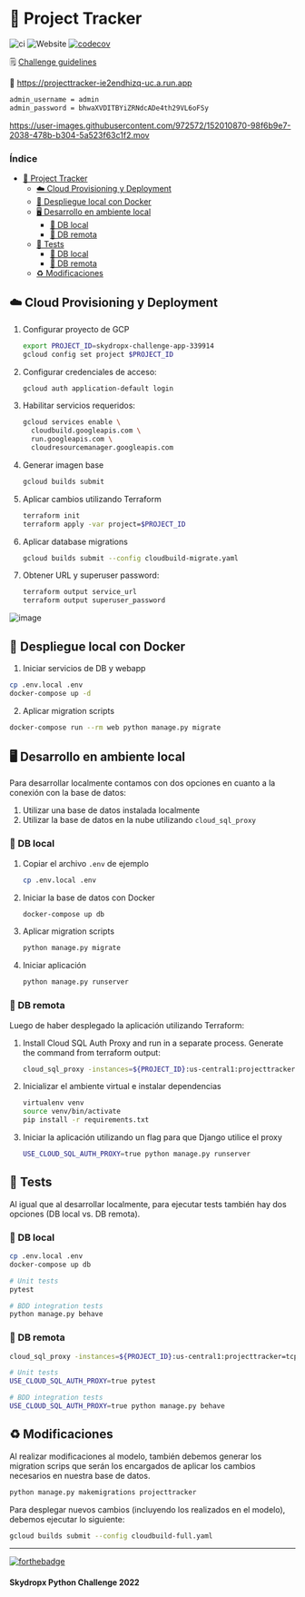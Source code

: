 # 🧐 Project Tracker

![ci](https://github.com/cristianmiranda/skydropx-challenge/actions/workflows/ci.yml/badge.svg) ![Website](https://img.shields.io/website?down_message=offline&label=webapp&logo=google-cloud&up_message=online&url=https%3A%2F%2Fprojecttracker-ie2endhizq-uc.a.run.app) [![codecov](https://codecov.io/gh/cristianmiranda/skydropx-challenge/branch/master/graph/badge.svg)](https://codecov.io/gh/cristianmiranda/skydropx-challenge)

🗒️ [Challenge guidelines](https://dev-challenges.skydropx.com/DevOps_engineer/challenge)

🔗 https://projecttracker-ie2endhizq-uc.a.run.app
```bash
admin_username = admin
admin_password = bhwaXVDITBYiZRNdcADe4th29VL6oFSy
```

https://user-images.githubusercontent.com/972572/152010870-98f6b9e7-2038-478b-b304-5a523f63c1f2.mov

### Índice
- [🧐 Project Tracker](https://github.com/cristianmiranda/skydropx-challenge#-project-tracker)
  * [☁️ Cloud Provisioning y Deployment](https://github.com/cristianmiranda/skydropx-challenge#%EF%B8%8F-cloud-provisioning-y-deployment)
  * [🐋 Despliegue local con Docker](https://github.com/cristianmiranda/skydropx-challenge#-despliegue-local-con-docker)
  * [🖥️ Desarrollo en ambiente local](https://github.com/cristianmiranda/skydropx-challenge#%EF%B8%8F-desarrollo-en-ambiente-local)
    + [🔹 DB local](https://github.com/cristianmiranda/skydropx-challenge#-db-local)
    + [🔹 DB remota](https://github.com/cristianmiranda/skydropx-challenge#-db-remota)
  * [🧪 Tests](https://github.com/cristianmiranda/skydropx-challenge#-tests)
    + [🔹 DB local](https://github.com/cristianmiranda/skydropx-challenge#-db-local-1)
    + [🔹 DB remota](https://github.com/cristianmiranda/skydropx-challenge#-db-remota-1)
  * [♻️ Modificaciones](https://github.com/cristianmiranda/skydropx-challenge#%EF%B8%8F-modificaciones)

## ☁️ Cloud Provisioning y Deployment

1. Configurar proyecto de GCP

   ```bash
   export PROJECT_ID=skydropx-challenge-app-339914
   gcloud config set project $PROJECT_ID
   ```

2. Configurar credenciales de acceso:

   ```bash
   gcloud auth application-default login
   ```

3. Habilitar servicios requeridos:

   ```bash
   gcloud services enable \
     cloudbuild.googleapis.com \
     run.googleapis.com \
     cloudresourcemanager.googleapis.com
   ```

4. Generar imagen base

   ```bash
   gcloud builds submit
   ```

5. Aplicar cambios utilizando Terraform

   ```bash
   terraform init
   terraform apply -var project=$PROJECT_ID
   ```

6. Aplicar database migrations

   ```bash
   gcloud builds submit --config cloudbuild-migrate.yaml
   ```

7. Obtener URL y superuser password:

   ```bash
   terraform output service_url
   terraform output superuser_password
   ```

![image](https://user-images.githubusercontent.com/972572/152024733-726ce280-cb8a-474d-8e91-fb49ab12606a.png)


## 🐋 Despliegue local con Docker

1. Iniciar servicios de DB y webapp
```bash
cp .env.local .env
docker-compose up -d
```

2. Aplicar migration scripts
```bash
docker-compose run --rm web python manage.py migrate
```


## 🖥️ Desarrollo en ambiente local

Para desarrollar localmente contamos con dos opciones en cuanto a la conexión con la base de datos:
1. Utilizar una base de datos instalada localmente
2. Utilizar la base de datos en la nube utilizando `cloud_sql_proxy`

### 🔹 DB local

1. Copiar el archivo `.env` de ejemplo

   ```bash
   cp .env.local .env 
   ```

2. Iniciar la base de datos con Docker

   ```bash
   docker-compose up db
   ```

3. Aplicar migration scripts

   ```bash
   python manage.py migrate
   ```

4. Iniciar aplicación

   ```bash
   python manage.py runserver
   ```

### 🔹 DB remota

Luego de haber desplegado la aplicación utilizando Terraform:

1. Install Cloud SQL Auth Proxy and run in a separate process. Generate the command from terraform output:
   
   ```bash
   cloud_sql_proxy -instances=${PROJECT_ID}:us-central1:projecttracker=tcp:0.0.0.0:5432
   ```

2. Inicializar el ambiente virtual e instalar dependencias 
   
   ```bash
   virtualenv venv
   source venv/bin/activate
   pip install -r requirements.txt
   ```
   
4. Iniciar la aplicación utilizando un flag para que Django utilice el proxy

   ```bash
   USE_CLOUD_SQL_AUTH_PROXY=true python manage.py runserver
   ```


## 🧪 Tests

Al igual que al desarrollar localmente, para ejecutar tests también hay dos opciones (DB local vs. DB remota).

### 🔹 DB local
```bash
cp .env.local .env
docker-compose up db
```
```bash
# Unit tests
pytest

# BDD integration tests
python manage.py behave
```

### 🔹 DB remota
```bash
cloud_sql_proxy -instances=${PROJECT_ID}:us-central1:projecttracker=tcp:0.0.0.0:5432
```
```bash
# Unit tests
USE_CLOUD_SQL_AUTH_PROXY=true pytest

# BDD integration tests
USE_CLOUD_SQL_AUTH_PROXY=true python manage.py behave
```

## ♻️ Modificaciones

Al realizar modificaciones al modelo, también debemos generar los migration scrips que serán los encargados de aplicar los cambios necesarios en nuestra base de datos.

```bash
python manage.py makemigrations projecttracker
```

Para desplegar nuevos cambios (incluyendo los realizados en el modelo), debemos ejecutar lo siguiente:
```bash
gcloud builds submit --config cloudbuild-full.yaml
```

---

[![forthebadge](https://forthebadge.com/images/badges/made-with-python.svg)](https://forthebadge.com)

#### Skydropx Python Challenge 2022
